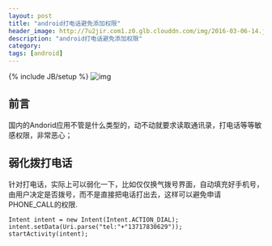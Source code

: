 ```yaml
---
layout: post
title: "android打电话避免添加权限"
header_image: http://7u2jir.com1.z0.glb.clouddn.com/img/2016-03-06-14.jpg
description: "android打电话避免添加权限"
category: 
tags: [android]
---
```

{% include JB/setup %}
![img](http://7u2jir.com1.z0.glb.clouddn.com/img/2016-03-06-14.jpg)

## 前言
国内的Andorid应用不管是什么类型的，动不动就要求读取通讯录，打电话等等敏感权限，非常恶心；

## 弱化拨打电话

针对打电话，实际上可以弱化一下，比如仅仅换气拨号界面，自动填充好手机号，由用户决定是否拨号，而不是直接把电话打出去，这样可以避免申请PHONE_CALL的权限.

```
Intent intent = new Intent(Intent.ACTION_DIAL);
intent.setData(Uri.parse("tel:"+"13717830629"));
startActivity(intent);
```